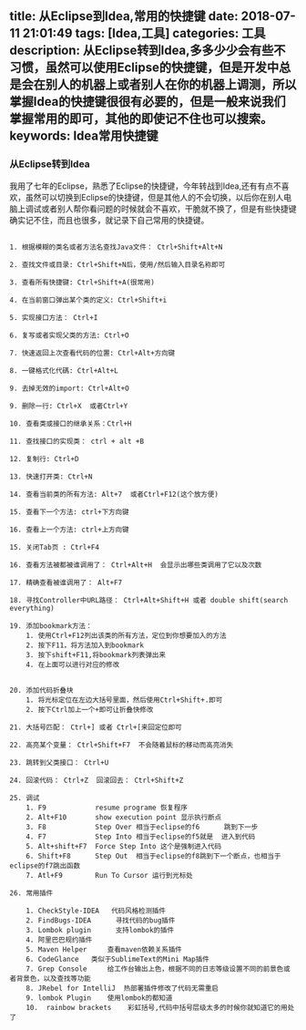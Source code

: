 title: 从Eclipse到Idea,常用的快捷键
date: 2018-07-11 21:01:49
tags: [Idea,工具]
categories: 工具 
description: 从Eclipse转到Idea,多多少少会有些不习惯，虽然可以使用Eclipse的快捷键，但是开发中总是会在别人的机器上或者别人在你的机器上调测，所以掌握Idea的快捷键很很有必要的，但是一般来说我们掌握常用的即可，其他的即使记不住也可以搜索。
keywords: Idea常用快捷键
---


### 从Eclipse转到Idea ###
我用了七年的Eclipse，熟悉了Eclipse的快捷键，今年转战到Idea,还有有点不喜欢，虽然可以切换到Eclipse的快捷键，但是其他人的不会切换，以后你在别人电脑上调试或者别人帮你看问题的时候就会不喜欢，干脆就不换了，但是有些快捷键确实记不住，而且也很多，就记录下自己常用的快捷键。

```

1. 根据模糊的类名或者方法名查找Java文件： Ctrl+Shift+Alt+N

2. 查找文件或目录: Ctrl+Shift+N后，使用/然后输入目录名称即可

3. 查看所有快捷键: Ctrl+Shift+A(很常用)

4. 在当前窗口弹出某个类的定义: Ctrl+Shift+i

5. 实现接口方法： Ctrl+I

6. 复写或者实现父类的方法: Ctrl+O

7. 快速返回上次查看代码的位置: Ctrl+Alt+方向键

8. 一键格式化代碼: Ctrl+Alt+L

9. 去掉无效的import: Ctrl+Alt+O

9. 删除一行: Ctrl+X  或者Ctrl+Y

10. 查看类或接口的继承关系：Ctrl+H

11. 查找接口的实现类： ctrl + alt +B

12. 复制行: Ctrl+D

13. 快速打开类: Ctrl+N

14. 查看当前类的所有方法: Alt+7  或者Ctrl+F12(这个放方便)

15. 查看下一个方法: ctrl+下方向键

16. 查看上一个方法: ctrl+上方向键

15. 关闭Tab页 : Ctrl+F4

16. 查看方法被都被谁调用了： Ctrl+Alt+H  会显示出哪些类调用了它以及次数

17. 精确查看被谁调用了： Alt+F7

18. 寻找Controller中URL路径： Ctrl+Alt+Shift+H 或者 double shift(search everything)

19. 添加bookmark方法：
    1. 使用Ctrl+F12列出该类的所有方法，定位到你想要加入的方法
    2. 按下F11，将方法加入到bookmark
    3. 按下shift+F11,将bookmark列表弹出来
    4. 在上面可以进行对应的修改


20. 添加代码折叠块
    1. 将光标定位在左边大括号里面，然后使用Ctrl+Shift+.即可
    2. 按下Ctrl加上一个+即可让折叠快修改

21. 大括号匹配： Ctrl+] 或者 Ctrl+[来回定位即可

22. 高亮某个变量： Ctrl+Shift+F7  不会随着鼠标的移动而高亮消失

23. 跳转到父类接口： Ctrl+U

24. 回滚代码： Ctrl+Z  回滚回去： Ctrl+Shift+Z

25. 调试
    1. F9            resume programe 恢复程序
    2. Alt+F10       show execution point 显示执行断点
    3. F8            Step Over 相当于eclipse的f6      跳到下一步
    4. F7            Step Into 相当于eclipse的f5就是  进入到代码
    5. Alt+shift+F7  Force Step Into 这个是强制进入代码
    6. Shift+F8      Step Out  相当于eclipse的f8跳到下一个断点，也相当于eclipse的f7跳出函数
    7. Atl+F9        Run To Cursor 运行到光标处

26. 常用插件

    1. CheckStyle-IDEA   代码风格检测插件
    2. FindBugs-IDEA      寻找代码的bug插件
    3. Lombok plugin      支持lombok的插件
    4. 阿里巴巴规约插件
    5. Maven Helper     查看maven依赖关系插件
    6. CodeGlance   类似于SublimeText的Mini Map插件
    7. Grep Console     给工作台输出上色，根据不同的日志等级设置不同的前景色或者背景色，以及查找等功能
    8. JRebel for IntelliJ  热部署插件修改了代码无需重启
    9. lombok Plugin    使用lombok的都知道
    10.  rainbow brackets    彩虹括号,代码中括号层级太多的时候你就知道它的用处了

```
